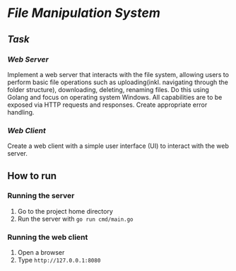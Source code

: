 # *File Manipulation System*

## *Task*

### *Web Server*

Implement a web server that interacts with the file system, allowing users to perform basic file operations such as uploading(inkl. navigating through the folder structure), downloading, deleting, renaming files. Do this using Golang and focus on operating system Windows. All capabilities are to be exposed via HTTP requests and responses. Create appropriate error handling.

### *Web Client*

Create a web client with a simple user interface (UI) to interact with the web server.

## How to run
### Running the server
1. Go to the project home directory
2. Run the server with `go run cmd/main.go`

### Running the web client
1. Open a browser
2. Type `http://127.0.0.1:8080`